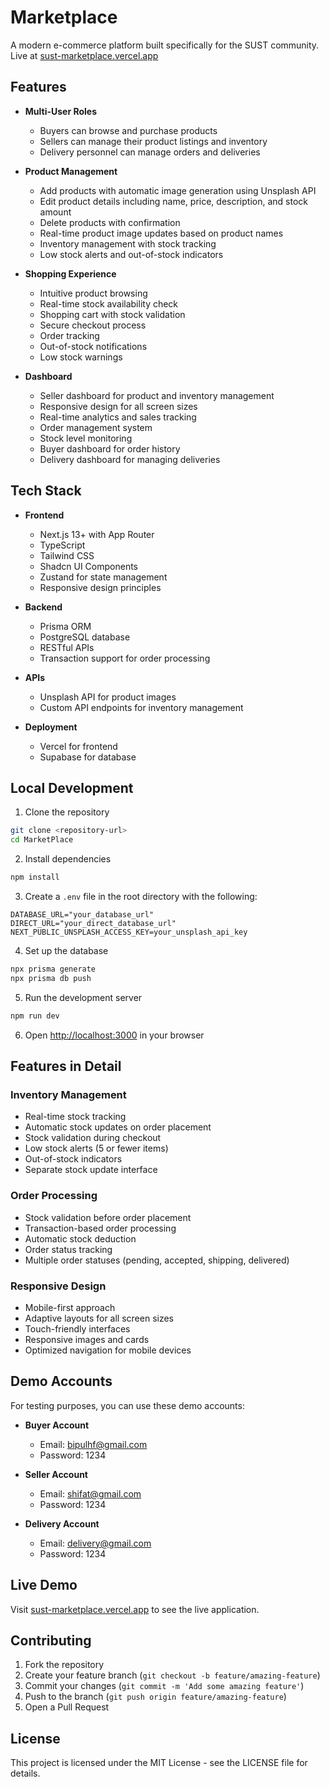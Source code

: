 # Marketplace

A modern e-commerce platform built specifically for the SUST community. Live at [sust-marketplace.vercel.app](https://sust-marketplace.vercel.app)

## Features

- **Multi-User Roles**
  - Buyers can browse and purchase products
  - Sellers can manage their product listings and inventory
  - Delivery personnel can manage orders and deliveries

- **Product Management**
  - Add products with automatic image generation using Unsplash API
  - Edit product details including name, price, description, and stock amount
  - Delete products with confirmation
  - Real-time product image updates based on product names
  - Inventory management with stock tracking
  - Low stock alerts and out-of-stock indicators

- **Shopping Experience**
  - Intuitive product browsing
  - Real-time stock availability check
  - Shopping cart with stock validation
  - Secure checkout process
  - Order tracking
  - Out-of-stock notifications
  - Low stock warnings

- **Dashboard**
  - Seller dashboard for product and inventory management
  - Responsive design for all screen sizes
  - Real-time analytics and sales tracking
  - Order management system
  - Stock level monitoring
  - Buyer dashboard for order history
  - Delivery dashboard for managing deliveries

## Tech Stack

- **Frontend**
  - Next.js 13+ with App Router
  - TypeScript
  - Tailwind CSS
  - Shadcn UI Components
  - Zustand for state management
  - Responsive design principles

- **Backend**
  - Prisma ORM
  - PostgreSQL database
  - RESTful APIs
  - Transaction support for order processing

- **APIs**
  - Unsplash API for product images
  - Custom API endpoints for inventory management

- **Deployment**
  - Vercel for frontend
  - Supabase for database

## Local Development

1. Clone the repository
```bash
git clone <repository-url>
cd MarketPlace
```

2. Install dependencies
```bash
npm install
```

3. Create a `.env` file in the root directory with the following:
```env
DATABASE_URL="your_database_url"
DIRECT_URL="your_direct_database_url"
NEXT_PUBLIC_UNSPLASH_ACCESS_KEY=your_unsplash_api_key
```

4. Set up the database
```bash
npx prisma generate
npx prisma db push
```

5. Run the development server
```bash
npm run dev
```

6. Open [http://localhost:3000](http://localhost:3000) in your browser

## Features in Detail

### Inventory Management
- Real-time stock tracking
- Automatic stock updates on order placement
- Stock validation during checkout
- Low stock alerts (5 or fewer items)
- Out-of-stock indicators
- Separate stock update interface

### Order Processing
- Stock validation before order placement
- Transaction-based order processing
- Automatic stock deduction
- Order status tracking
- Multiple order statuses (pending, accepted, shipping, delivered)

### Responsive Design
- Mobile-first approach
- Adaptive layouts for all screen sizes
- Touch-friendly interfaces
- Responsive images and cards
- Optimized navigation for mobile devices

## Demo Accounts

For testing purposes, you can use these demo accounts:

- **Buyer Account**
  - Email: bipulhf@gmail.com
  - Password: 1234

- **Seller Account**
  - Email: shifat@gmail.com
  - Password: 1234

- **Delivery Account**
  - Email: delivery@gmail.com
  - Password: 1234

## Live Demo

Visit [sust-marketplace.vercel.app](https://sust-marketplace.vercel.app) to see the live application.

## Contributing

1. Fork the repository
2. Create your feature branch (`git checkout -b feature/amazing-feature`)
3. Commit your changes (`git commit -m 'Add some amazing feature'`)
4. Push to the branch (`git push origin feature/amazing-feature`)
5. Open a Pull Request

## License

This project is licensed under the MIT License - see the LICENSE file for details.
